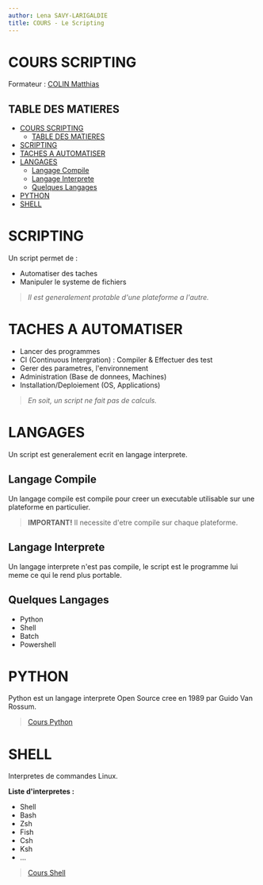 ```yaml
---
author: Lena SAVY-LARIGALDIE
title: COURS - Le Scripting
---
```


# COURS SCRIPTING

Formateur : [COLIN Matthias](https://github.com/matthcol/scripting202302)

## TABLE DES MATIERES
- [COURS SCRIPTING](#cours-scripting)
  - [TABLE DES MATIERES](#table-des-matieres)
- [SCRIPTING](#scripting)
- [TACHES A AUTOMATISER](#taches-a-automatiser)
- [LANGAGES](#langages)
  - [Langage Compile](#langage-compile)
  - [Langage Interprete](#langage-interprete)
  - [Quelques Langages](#quelques-langages)
- [PYTHON](#python)
- [SHELL](#shell)

# SCRIPTING

Un script permet de :
- Automatiser des taches
- Manipuler le systeme de fichiers

> *Il est generalement protable d'une plateforme a l'autre.*

# TACHES A AUTOMATISER

- Lancer des programmes
- CI (Continuous Intergration) :  Compiler & Effectuer des test
- Gerer des parametres, l'environnement
- Administration (Base de donnees, Machines)
- Installation/Deploiement (OS, Applications)

> *En soit, un script ne fait pas de calculs.*

# LANGAGES

Un script est generalement ecrit en langage interprete.

## Langage Compile

Un langage compile est compile pour creer un executable utilisable sur une plateforme en particulier.

> **IMPORTANT!** Il necessite d'etre compile sur chaque plateforme.

## Langage Interprete

Un langage interprete n'est pas compile, le script est le programme lui meme ce qui le rend plus portable.

## Quelques Langages

- Python
- Shell
- Batch
- Powershell

# PYTHON

Python est un langage interprete Open Source cree en 1989 par Guido Van Rossum.

> [Cours Python](https://github.com/Plunne/siilena/blob/main/Scripting/Python/Python.md)

# SHELL

Interpretes de commandes Linux.

**Liste d'interpretes :**
- Shell
- Bash
- Zsh
- Fish
- Csh
- Ksh
- ...

> [Cours Shell](https://github.com/Plunne/siilena/blob/main/Scripting/Shell/Shell.md)